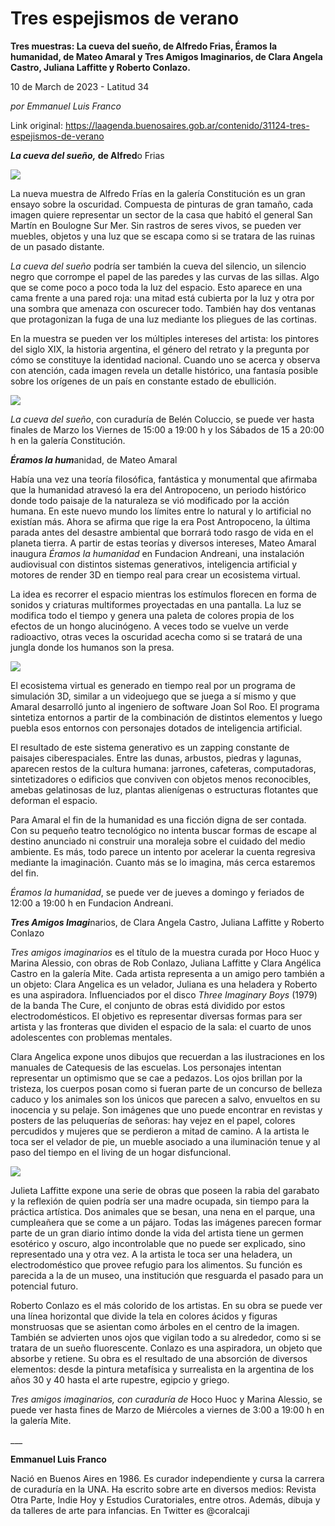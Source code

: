# Tres espejismos de verano

**Tres muestras: La cueva del sueño, de Alfredo Frias, Éramos la humanidad, de Mateo Amaral y Tres Amigos Imaginarios, de Clara Angela Castro, Juliana Laffitte y Roberto Conlazo.**

10 de March de 2023 - Latitud 34

_por Emmanuel Luis Franco_

Link original: https://laagenda.buenosaires.gob.ar/contenido/31124-tres-espejismos-de-verano



*****La cueva del sueño,* de Alf**red**o Frias




![](https://cdn.feater.me/files/images/968582/b755dfde-8da3-4e0e-a023-9dc304b62f36.jpg)




La nueva muestra de Alfredo Frías en la galería Constitución es un gran ensayo sobre la oscuridad. Compuesta de pinturas de gran tamaño, cada imagen quiere representar un sector de la casa que habitó el general San Martín en Boulogne Sur Mer. Sin rastros de seres vivos, se pueden ver muebles, objetos y una luz que se escapa como si se tratara de las ruinas de un pasado distante.




*La cueva del sueño* podría ser también la cueva del silencio, un silencio negro que corrompe el papel de las paredes y las curvas de las sillas. Algo que se come poco a poco toda la luz del espacio. Esto aparece en una cama frente a una pared roja: una mitad está cubierta por la luz y otra por una sombra que amenaza con oscurecer todo. También hay dos ventanas que protagonizan la fuga de una luz mediante los pliegues de las cortinas.




En la muestra se pueden ver los múltiples intereses del artista: los pintores del siglo XIX, la historia argentina, el género del retrato y la pregunta por cómo se constituye la identidad nacional. Cuando uno se acerca y observa con atención, cada imagen revela un detalle histórico, una fantasía posible sobre los orígenes de un país en constante estado de ebullición.




![](https://cdn.feater.me/files/images/968591/cfa4576c-7642-4e15-a4f9-34c5634208a5.jpg)




*La cueva del sueño*, con curaduría de Belén Coluccio, se puede ver hasta finales de Marzo los Viernes de 15:00 a 19:00 h y los Sábados de 15 a 20:00 h en la galería Constitución.




*****Éramos la hum*****anidad, de Mateo Amaral




Había una vez una teoría filosófica, fantástica y monumental que afirmaba que la humanidad atravesó la era del Antropoceno, un periodo histórico donde todo paisaje de la naturaleza se vió modificado por la acción humana. En este nuevo mundo los límites entre lo natural y lo artificial no existían más. Ahora se afirma que rige la era Post Antropoceno, la última parada antes del desastre ambiental que borrará todo rasgo de vida en el planeta tierra. A partir de estas teorías y diversos intereses, Mateo Amaral inaugura *Éramos la humanidad* en Fundacion Andreani, una instalación audiovisual con distintos sistemas generativos, inteligencia artificial y motores de render 3D en tiempo real para crear un ecosistema virtual.




La idea es recorrer el espacio mientras los estímulos florecen en forma de sonidos y criaturas multiformes proyectadas en una pantalla. La luz se modifica todo el tiempo y genera una paleta de colores propia de los efectos de un hongo alucinógeno. A veces todo se vuelve un verde radioactivo, otras veces la oscuridad acecha como si se tratará de una jungla donde los humanos son la presa.




![](https://cdn.feater.me/files/images/968595/8385b5cf-a67d-4661-b60d-cdb14d1dd340.JPG)




El ecosistema virtual es generado en tiempo real por un programa de simulación 3D, similar a un videojuego que se juega a sí mismo y que Amaral desarrolló junto al ingeniero de software Joan Sol Roo. El programa sintetiza entornos a partir de la combinación de distintos elementos y luego puebla esos entornos con personajes dotados de inteligencia artificial.




El resultado de este sistema generativo es un zapping constante de paisajes ciberespaciales. Entre las dunas, arbustos, piedras y lagunas, aparecen restos de la cultura humana: jarrones, cafeteras, computadoras, sintetizadores o edificios que conviven con objetos menos reconocibles, amebas gelatinosas de luz, plantas alienígenas o estructuras flotantes que deforman el espacio.




Para Amaral el fin de la humanidad es una ficción digna de ser contada. Con su pequeño teatro tecnológico no intenta buscar formas de escape al destino anunciado ni construir una moraleja sobre el cuidado del medio ambiente. Es más, todo parece un intento por acelerar la cuenta regresiva mediante la imaginación. Cuanto más se lo imagina, más cerca estaremos del fin.




*Éramos la humanidad*, se puede ver de jueves a domingo y feriados de 12:00 a 19:00 h en Fundacion Andreani.




*****Tres Amigos Imagi*****narios, de Clara Angela Castro, Juliana Laffitte y Roberto Conlazo




*Tres amigos imaginarios* es el título de la muestra curada por Hoco Huoc y Marina Alessio, con obras de Rob Conlazo, Juliana Laffitte y Clara Angélica Castro en la galería Mite. Cada artista representa a un amigo pero también a un objeto: Clara Angelica es un velador, Juliana es una heladera y Roberto es una aspiradora. Influenciados por el disco *Three Imaginary Boys* (1979) de la banda The Cure, el conjunto de obras está dividido por estos electrodomésticos. El objetivo es representar diversas formas para ser artista y las fronteras que dividen el espacio de la sala: el cuarto de unos adolescentes con problemas mentales.




Clara Angelica expone unos dibujos que recuerdan a las ilustraciones en los manuales de Catequesis de las escuelas. Los personajes intentan representar un optimismo que se cae a pedazos. Los ojos brillan por la tristeza, los cuerpos posan como si fueran parte de un concurso de belleza caduco y los animales son los únicos que parecen a salvo, envueltos en su inocencia y su pelaje. Son imágenes que uno puede encontrar en revistas y posters de las peluquerías de señoras: hay vejez en el papel, colores percudidos y mujeres que se perdieron a mitad de camino. A la artista le toca ser el velador de pie, un mueble asociado a una iluminación tenue y al paso del tiempo en el living de un hogar disfuncional.




![](https://cdn.feater.me/files/images/968597/6a663dab-cb1f-4712-b69d-018c70960c11.JPG)




Julieta Laffitte expone una serie de obras que poseen la rabia del garabato y la reflexión de quien podría ser una madre ocupada, sin tiempo para la práctica artística. Dos animales que se besan, una nena en el parque, una cumpleañera que se come a un pájaro. Todas las imágenes parecen formar parte de un gran diario íntimo donde la vida del artista tiene un germen esotérico y oscuro, algo incontrolable que no puede ser explicado, sino representado una y otra vez. A la artista le toca ser una heladera, un electrodoméstico que provee refugio para los alimentos. Su función es parecida a la de un museo, una institución que resguarda el pasado para un potencial futuro.




Roberto Conlazo es el más colorido de los artistas. En su obra se puede ver una línea horizontal que divide la tela en colores ácidos y figuras monstruosas que se asientan como árboles en el centro de la imagen. También se advierten unos ojos que vigilan todo a su alrededor, como si se tratara de un sueño fluorescente. Conlazo es una aspiradora, un objeto que absorbe y retiene. Su obra es el resultado de una absorción de diversos elementos: desde la pintura metafísica y surrealista en la argentina de los años 30 y 40 hasta el arte rupestre, egipcio y griego.




*Tres amigos imaginarios, con curaduría de* Hoco Huoc y Marina Alessio, se puede ver hasta fines de Marzo de Miércoles a viernes de 3:00 a 19:00 h en la galería Mite.




\_\_\_




**Emmanuel Luis Franco**




Nació en Buenos Aires en 1986. Es curador independiente y cursa la carrera de curaduría en la UNA. Ha escrito sobre arte en diversos medios: Revista Otra Parte, Indie Hoy y Estudios Curatoriales, entre otros. Además, dibuja y da talleres de arte para infancias. En Twitter es @coralcaji




